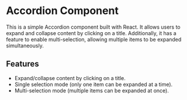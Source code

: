 # Accordion Component

This is a simple Accordion component built with React. It allows users to expand and collapse content by clicking on a title. Additionally, it has a feature to enable multi-selection, allowing multiple items to be expanded simultaneously.


## Features

- Expand/collapse content by clicking on a title.
- Single selection mode (only one item can be expanded at a time).
- Multi-selection mode (multiple items can be expanded at once).
